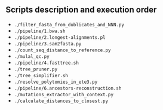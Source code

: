 ## Scripts description and execution order

<!-- - "./pipeline/0.sequences-rand-N.pl" -->
- `./filter_fasta_from_dublicates_and_NNN.py`
- `./pipeline/1.bwa.sh`
- `./pipeline/2.longest-alignments.pl`
- `./pipeline/3.sam2fasta.py`
- `./count_seq_distance_to_reference.py`
- `./mulal_qc.py`
- `./pipeline/4.fasttree.sh`
- `./tree_pruner.py`
- `./tree_simplifier.sh`
- `./resolve_polytomies_in_ete3.py`
- `./pipeline/6.ancestors-reconstruction.sh`
- `./mutations_extractor_with_context.py`
- `./calculate_distances_to_closest.py`